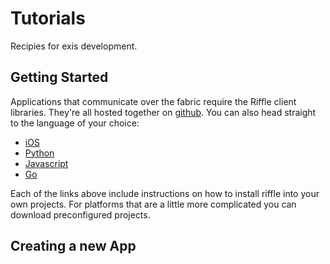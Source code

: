 # Tutorials

Recipies for exis development. 

## Getting Started

Applications that communicate over the fabric require the Riffle client libraries. They're all hosted together on [github](https://github.com/exis-io/Exis). You can also head straight to the language of your choice:

* [iOS](https://github.com/exis-io/Exis/tree/master/ios)
* [Python](https://github.com/exis-io/pyRiffle)
* [Javascript](https://github.com/exis-io/Exis/tree/master/js)
* [Go](https://github.com/exis-io/goRiffle)

Each of the links above include instructions on how to install riffle into your own projects. For platforms that are a little more complicated you can download preconfigured projects.

## Creating a new App

<!-- # iOS

Download preconfigured projects here. 

__Warning:__ Xcode versions below 7.0 are not supported. Additionally, Xcode 7.1 has some conflicts with cocoapods 0.38. If you run into errors with `importing modular import in non modular framework` delete the directory `Pods/Headers/Private`.

iOS app only: download [zip](https://github.com/exis-io/SwiftStarterIOS/archive/master.zip) or clone using git:

```
git clone git@github.com:exis-io/SwiftStarterIOS.git
```

iOS and Backend Container: download [zip](https://github.com/exis-io/SwiftStarterIOSBackend/archive/master.zip) or clone using git: 

```
git clone git@github.com:exis-io/SwiftStarterIOSBackend.git
```

## Manual Configuration

__Warning:__ this section is slightly out of date. Download one of the sample projects provided above. 

Set up an Xcode project as an iOS app frontend and Swift container running as a backend. To create the project without the backend, skip the steps marked *Container*.

Create a new empty iOS project. Select `Single View Application`. 

![Missing Image!](/img/setup/ios/1.png)

![Missing Image!](/img/setup/ios/2.png)

**Container:** Go to *File > New > Target*. Select *OSX Console* as the type.

![Missing Image!](/img/setup/ios/3.png)

![Missing Image!](/img/setup/ios/4.png)

Create a plaintext file called *Podfile* and save it in the same directory as the newly created project.

iOS Only:
```
# Tell cocoapods what kind of application we're making
platform :ios, '9.0'

# Required when libraries have swift code in them 
use_frameworks!

# The dependency we want to use. You can add more here if you'd like!
pod 'Riffle'
```

iOS and Backend:

```
use_frameworks!

target :ExisAgainst, :exclusive => true do
  platform :ios, '9.0'
  pod 'Riffle'
end

target :Backend, :exclusive => true do
  platform :osx, '10.10'
  pod 'Riffle'
end

```

![Missing Image!](/img/setup/ios/5.png)

Close the Xcode project. Open a terminal and navigate to the directory you saved your project using the `cd` command. Install the pods with `pod install`.

Open the newly created *.xcworkspace* file in the project directory-- **not** the *.xcproject* file.

**Container:** Open project settings by clicking the project name (with the blue icon) in the project navigator. Select your OSX console app in the targets pane. Click on *Build Phases*. Click the plus button and *New Run Script Phase*. Paste the following:

```
"${SRCROOT}/Pods/Target Support Files/Pods-Backend/Pods-Backend-frameworks.sh"
```


![Missing Image!](/img/setup/ios/6.png)

![Missing Image!](/img/setup/ios/7.png)


Select the *Pods* project in the project navigator. Select the `Pods-ExAgainst-Riffle` target. Click *Build Settings*. Search for *contains swift* and change the `Embedded Content Contains Swift Code` to `Yes`. Repeat for the `Pods-Backend-Riffle` framework.

![Missing Image!](/img/setup/ios/10.png)

![Missing Image!](/img/setup/ios/11.png)


In *ViewController.swift* add *import Riffle*. Run the project-- even if it has errors. 

![Missing Image!](/img/setup/ios/8.png)

**Container:** Change the current target to the OSX console app. Add the import to *main.swift* add run again. Ignore the error messages that appear before *Hello, World!*. They're warnings that arise when using Swift libraries in an OSX application. 

![Missing Image!](/img/setup/ios/9.png)
 -->


<!-- 

![Missing Image!](/img/ios-cards-tutorial/app/1-setup/1.PNG)

Enter an app name. The examples use `ExAgainst` as the name. Remember the folder where you save the project, you'll need to find it again soon! Here we've saved it into the directory `~/Documents/ios/`.

![Missing Image!](/img/ios-cards-tutorial/app/1-setup/2.PNG)

The riffle libraries are distributed as `pods` through cocoapods. Check out more information about cocoapods at their [website](https://cocoapods.org/). To check if you have cocoapods installed, open the *Terminal* application and type `pod`. If you see something like this (the colors may not match) then you're ready to go with cocoapods.

![Missing Image!](/img/ios-cards-tutorial/app/1-setup/10.PNG)

If you don't have cocoapods installed, now would be a good time. Follow the instructions on the home page from the link above. Cocoapods relies on [RubyGems](https://rubygems.org/pages/download), a dependency manager for the ruby language. You'll need that too. 

In order to install riffle you'll first have to create a `Podfile`. This is a simple text file that lists dependencies in Ruby. You can either use your favorite text editor for this or the built in TextEdit app available in OSX. The example below shows TextEdit. Be cafeul-- if you use TextEdit you'll need to convet it to *plaintext* before saving it.

Enter this into the `Podfile`: 

```
# Tell cocoapods what kind of application we're making
platform :ios, '9.0'

# Required when libraries have swift code in them 
use_frameworks!

# The dependency we want to use. You can add more here if you'd like!
pod 'Riffle'
```


![Missing Image!](/img/ios-cards-tutorial/app/1-setup/4.PNG)

Save the file as `Podfile` (with no *.txt* extension!) in the same directory that you made your project.

![Missing Image!](/img/ios-cards-tutorial/app/1-setup/5.PNG)

Cocoapods is used through the command line, or `Terminal` application in OSX. Find it in the application window or spotlight. Once open, you'll need to navigate to the directory where you saved the project. 

Change directory to the save location of the project. The second part of the command may be different for you if you saved the project to a different directory!

```
cd ~/Documents/ios/ExAgainst
```

Once in the directory instruct cocoapods to fetch all dependencies. This will load all the libraries you'll need to use for this project. 

```
pod install
```

![Missing Image!](/img/ios-cards-tutorial/app/1-setup/6.PNG)

Close any open Xcode windows you may have open. Cocoapods doesn't just copy code into your project, it creates new projects for each component and combines them into a `workspace`. Don't worry, everything should look the same! Navigate to the folder you saved the project in and open the `.xcworkspace` file-- not the `.xcproject`!

Here's what the newly created project looks like. Note the `Pods` project below your project in the file navigator. Import riffle by adding the import to the top of the view controller: 

```
import Riffle
```

Run the project and make sure it builds.

__Warning:__ Xcode sometimes gets a little lost and reports errors when none exist. Try building even if an eror appears. Once it goes through the process of building the libraries the errors may dissapear.

__NOTE:__ Xcode `7.1` introduces some issues with Cocoapods, the dependency manager. If you see errors relating to `import of non-modular header...` you will have to delete the `Pods/Headers/Private` folder from your project directory. Check your version of xcode: ![Missing Image!](/img/ios-cards-tutorial/app/1-setup/3.PNG)

 

![Missing Image!](/img/ios-cards-tutorial/app/1-setup/7.PNG)

__NOTE:__ if you see an error on build and you have Xcode 7.1 you'll need to setup a quick workaround. Open the finder and navigate to the project folder. Delete the directory `Pods/Headers/Private` and rebuild. 


## Setting up OSX App

The process for setting up an OSX application is the same as for the iOS version. Make sure to choose `OSX Application` on the left pane in the new project wizard and `Command Line Tool` in the right pane. **NOTE: `Command Line Tool, not Cocoa Application**.

![Missing Image!](/img/ios-cards-tutorial/app/1-setup/8.PNG)

Repeat the same steps as for the iOS application. You'll need to tweak the `Podfile` to tell cocoapods about our platform: 

```
platform :osx, '10.10'

use_frameworks!

pod 'Riffle'
```

Once the dependencies are installed and you have the workspace open go the project. Add `import Riffle` to the top of *main.swift* and run the project. You should see `Hello, World!` appear in the console log. Don't worry about the error warnings that appear above it. Unfortunately, Swift libraries and OSX applications don't play nicely just yet. Its still a very new language, and there are some kinks to work out!

![Missing Image!](/img/ios-cards-tutorial/app/1-setup/9.PNG)

The last step in setting up the OSX app is to let Xcode know the *Riffle* libraries contain swift code. If you ever see errors like this:

![Missing Image!](/img/ios-cards-tutorial/app/2-hello/3.PNG)

Then you forgot to do this step. 

1. In the left-side pane, or the *Project Navigator*, click on the *Pods* project with the blue icon. 
2. Select the `Riffle` target on the left side of the newly opened options pane. It has a yellow toolbox next to it.
3. Go to `Build Settings` 
4. Type in *"contains swift"* in the search bar on the options pane
5. Find the setting `Embedded Content Contains Swift Code` and set it to `Yes`

![Missing Image!](/img/ios-cards-tutorial/app/2-hello/4.PNG) -->


<!-- Reference for TOC -->

[message]:/pages/riffle/Message.md
[agent]:/pages/riffle/Agent.md
[node]:/pages/fabric/Node.md
[fabric]:/pages/fabric/Fabric.md
[domain]:/pages/riffle/Domain.md
[action]:/pages/riffle/Agent.md
[endpoint]:/pages/riffle/Endpoint.md
[samples]:/pages/samples/Samples.md

[auth]:/pages/appliances/Auth-Appliance.md

[perm]:/pages/security/Permission.md

[cards1]:/pages/samples/SwiftCardsTutorial.md
[cards2]:/pages/samples/SwiftCardsTutorial2.md

[cards2]:/pages/samples/SwiftCardsTutorial2.md


